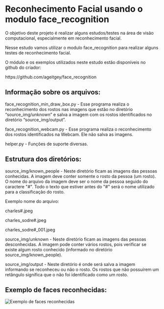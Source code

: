 ﻿# Reconhecimento Facial usando o modulo face_recognition

<p> O objetivo deste projeto é realizar alguns estudos/testes na área de visão computacional, especialmente em reconhecimento facial. </p>

<p> Nesse estudo vamos utilizar o modulo face_recognition para realizar alguns testes de reconhecimento facial.</p>

<p> O módulo e os exemplos utilizados neste estudo estão disponíveis no github do criador: </p>

<p> https://github.com/ageitgey/face_recognition</p>

## Informação sobre os arquivos:

<p> face_recognition_min_draw_box.py -  Esse programa realiza o reconhecimento dos rostos  nas imagens que estão no diretório  “source_img/unknown” e salva a imagem com os rostos identificados no diretório “source_img/output”.</p>

<p> face_recognition_webcam.py - Esse programa realiza o reconhecimento dos rostos identificados na Webcam. Ele não salva as imagens.</p>

<p> helper.py - Funções de suporte diversas.</p>

## Estrutura dos diretórios:

<p> source_img/known_people - Neste diretório ficam as imagens das pessoas conhecidas. A imagem deve conter somente o rosto da pessoa (um rosto). O nome do arquivo da imagem deve ser o nome da pessoa seguido do caractere "#". Todo o texto que estiver antes do "#" será o nome utilizado para a classificação do rosto.</p>
<p> Exemplo nome do arquivo: </p>
	<p> charles#.jpeg</p>
	<p> charles_sodre#.jpeg</p>
	<p> charles_sodre#_001.jpeg</p>



<p> source_img/unknown - Neste diretório ficam as imagens das pessoas desconhecidas. A imagem pode conter vários rostos, pois verificar se existe algum rosto conhecido (informado no diretório source_img/known_people).</p>


<p> source_img/output - Neste diretório é onde será salva a imagem informando se reconheceu ou não o rosto. Os rostos que não possuírem um retângulo significa que o não foi identificado como um rosto.</p>

## Exemplo de faces reconhecidas:

![Exemplo de faces reconhecidas](exemplo.gif)



